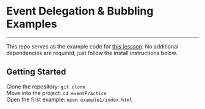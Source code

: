 # Event Delegation & Bubbling Examples

---

This repo serves as the example code for
[this lessson](https://frontend.turing.io/lessons/module-1/event-bubbling-and-delegation.html). No additional dependencies are required, just follow the install instructions below.


## Getting Started
Clone the repository: `git clone`  
Move into the project: `cd eventPractice`  
Open the first example: `open example1/index.html`  
